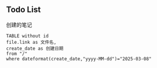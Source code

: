 ## Todo List

创建的笔记

```dataview
TABLE without id
file.link as 文件名,
create_date as 创建日期
from "/"
where dateformat(create_date,"yyyy-MM-dd")="2025-03-08"
```

